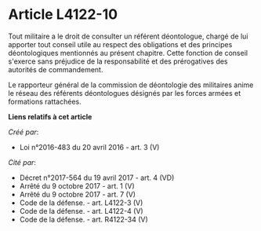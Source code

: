 # Article L4122-10

Tout militaire a le droit de consulter un référent déontologue, chargé de lui apporter tout conseil utile au respect des
obligations et des principes déontologiques mentionnés au présent chapitre. Cette fonction de conseil s'exerce sans préjudice
de la responsabilité et des prérogatives des autorités de commandement. 

Le rapporteur général de la commission de déontologie des militaires anime le réseau des référents déontologues désignés par
les forces armées et formations rattachées.

**Liens relatifs à cet article**

_Créé par_:

  - Loi n°2016-483 du 20 avril 2016 - art. 3 (V)

_Cité par_:

  - Décret n°2017-564 du 19 avril 2017 - art. 4 (VD)
  - Arrêté du 9 octobre 2017 - art. 1 (V)
  - Arrêté du 9 octobre 2017 - art. 7 (V)
  - Code de la défense. - art. L4122-3 (V)
  - Code de la défense. - art. L4122-4 (V)
  - Code de la défense. - art. R4122-34 (V)
